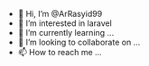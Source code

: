 - 👋 Hi, I’m @ArRasyid99
- 👀 I’m interested in laravel
- 🌱 I’m currently learning ...
- 💞️ I’m looking to collaborate on ...
- 📫 How to reach me ...

<!---
ArRasyid99/ArRasyid99 is a ✨ special ✨ repository because its `README.md` (this file) appears on your GitHub profile.
You can click the Preview link to take a look at your changes.
--->
